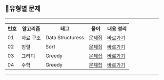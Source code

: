 ## 📖유형별 문제
<hr>
<table>
  <tr>
    <th>번호</th>
    <th>알고리즘</th>
    <th>태그</th>
    <th>풀이</th>
    <th>내용 정리</th>
  </tr>
  <tr>
    <td>01</td>
    <td>자료 구조 </td>
    <td>Data Structuress</td>
    <td><a href="https://github.com/y01044285848/Algorithm/tree/main/%EC%9C%A0%ED%98%95%EB%B3%84%20%EB%B6%84%EB%A5%98/Data%20Structure/linkGuide">문제집</a></td> <!-- list, queue, stack, set, map -->
    <td>
      <a href="https://github.com/y01044285848/Algorithm/tree/main/%EC%9C%A0%ED%98%95%EB%B3%84%20%EB%B6%84%EB%A5%98/Data%20Structure/handbook">바로가기</a>
    </td>
  </tr>
    <tr>
    <td>02</td>
    <td>정렬 </td>
    <td>Sort</td>
    <td><a href="https://github.com/y01044285848/Algorithm/tree/main/%EC%9C%A0%ED%98%95%EB%B3%84%20%EB%B6%84%EB%A5%98/Sort/linkGuide">문제집</a></td>
    <td>
      <a href="https://github.com/y01044285848/Algorithm/tree/main/%EC%9C%A0%ED%98%95%EB%B3%84%20%EB%B6%84%EB%A5%98/Sort/handbook">바로가기</a>
    </td>
  </tr>
      <tr>
    <td>03</td>
    <td>그리디 </td>
    <td>Greedy</td>
    <td><a href="https://github.com/y01044285848/Algorithm/tree/main/%EC%9C%A0%ED%98%95%EB%B3%84%20%EB%B6%84%EB%A5%98/Greedy/linkGuide">문제집</a></td>
    <td>
      <a href="https://github.com/y01044285848/Algorithm/tree/main/%EC%9C%A0%ED%98%95%EB%B3%84%20%EB%B6%84%EB%A5%98/Greedy/handbook">바로가기</a>
    </td>
  </tr>
        <tr>
    <td>04</td>
    <td>수학 </td>
    <td>Greedy</td>
    <td><a href="https://github.com/y01044285848/Algorithm/tree/main/%EC%9C%A0%ED%98%95%EB%B3%84%20%EB%B6%84%EB%A5%98/Math/linkGuide">문제집</a></td>
    <td>
      <a href="https://github.com/y01044285848/Algorithm/tree/main/%EC%9C%A0%ED%98%95%EB%B3%84%20%EB%B6%84%EB%A5%98/Math/handbook">바로가기</a>
    </td>
  </tr>
</table>
<hr>
